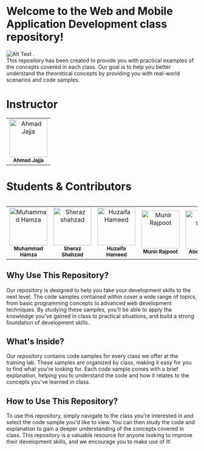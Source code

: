 ﻿# Welcome to the Web and Mobile Application Development class repository!
 ![Alt Text](https://res.cloudinary.com/jajja-group-of-company/image/upload/v1681415968/fnucgzuzmcgiisevqvlb.jpg) .<br />
This repository has been created to provide you with practical examples of the concepts covered in each class. Our goal is to help you better understand the theoretical concepts by providing you with real-world scenarios and code samples.

# Instructor
<table>
    <tbody>
        <tr>
            <td align="center">
                <a href="https://github.com/Ahmadjajja">
                    <img src="https://avatars.githubusercontent.com/u/86593662?v=4" width="100px;" alt="Ahmad Jajja"/>
                    <br />
                    <sub><b>Ahmad Jajja</b></sub>
                </a> 
            </td>
        </tr> 
</tbody>
<table>


# Students & Contributors
<table>
    <tbody>
        <tr>
            <td align="center">
                <a href="https://github.com/MuhammadHamza47">
                    <img src="https://avatars.githubusercontent.com/u/125242529?v=4" width="100px;" alt="Muhammad Hamza"/>
                    <br />
                    <sub><b>Muhammad Hamza</b></sub>
                </a> 
            </td>
            <td align="center">
                <a href="https://github.com/SHERAZSHAHZAD/">
                    <img src="https://avatars.githubusercontent.com/u/119057763?v=4" width="100px;" alt="Sheraz shahzad"/>
                    <br />
                    <sub><b>Sheraz Shahzad</b></sub>
                </a> 
            </td>
            <td align="center">
                <a href="https://github.com/sheikh-huzaifa">
                    <img src="https://avatars.githubusercontent.com/u/123205960?v=4" width="100px;" alt="Huzaifa Hameed"/>
                    <br />
                    <sub><b>Huzaifa Hameed</b></sub>
                </a> 
            </td>
            <td align="center">
                <a href="https://github.com/MunirRajpoot">
                    <img src="https://avatars.githubusercontent.com/u/113513828?v=4" width="100px;" alt="Munir Rajpoot"/>
                    <br />
                    <sub><b>Munir Rajpoot</b></sub>
                </a> 
            </td>
            <td align="center">
                <a href="https://github.com/Mr-ASbaloch">
                    <img src="https://avatars.githubusercontent.com/u/123968297?v=4" width="100px;" alt="Abdul saeed"/>
                    <br />
                    <sub><b>Abdul Saeed</b></sub>
                </a> 
            </td>
            <td align="center">
                <a href="https://github.com/Hamid-Mughal">
                    <img src="https://avatars.githubusercontent.com/u/123930024?v=4" width="100px;" alt="Hamid Raza"/>
                    <br />
                    <sub><b>Hamid Raza</b></sub>
                </a> 
            </td>
        </tr> 
</tbody>
<table>


## Why Use This Repository?
Our repository is designed to help you take your development skills to the next level. The code samples contained within cover a wide range of topics, from basic programming concepts to advanced web development techniques. By studying these samples, you'll be able to apply the knowledge you've gained in class to practical situations, and build a strong foundation of development skills.
## What's Inside?
Our repository contains code samples for every class we offer at the training lab. These samples are organized by class, making it easy for you to find what you're looking for. Each code sample comes with a brief explanation, helping you to understand the code and how it relates to the concepts you've learned in class.

## How to Use This Repository?
To use this repository, simply navigate to the class you're interested in and select the code sample you'd like to view. You can then study the code and explanation to gain a deeper understanding of the concepts covered in class. This repository is a valuable resource for anyone looking to improve their development skills, and we encourage you to make use of it!

